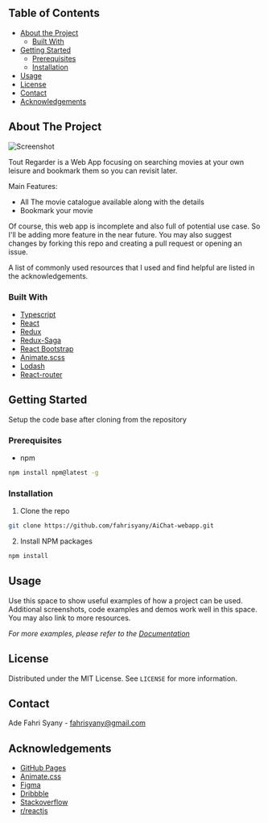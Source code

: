 
<!-- TABLE OF CONTENTS -->
## Table of Contents

* [About the Project](#about-the-project)
  * [Built With](#built-with)
* [Getting Started](#getting-started)
  * [Prerequisites](#prerequisites)
  * [Installation](#installation)
* [Usage](#usage)
* [License](#license)
* [Contact](#contact)
* [Acknowledgements](#acknowledgements)



<!-- ABOUT THE PROJECT -->
## About The Project

![Screenshot](https://i.imgur.com/4u5WWxv.png)


Tout Regarder is a Web App focusing on searching movies at your own leisure and bookmark them so you can revisit later.

Main Features:
* All The movie catalogue available along with the details
* Bookmark your movie

Of course, this web app is incomplete and also full of potential use case. So I'll be adding more feature in the near future. You may also suggest changes by forking this repo and creating a pull request or opening an issue.

A list of commonly used resources that I used and find helpful are listed in the acknowledgements.

### Built With

* [Typescript](https://www.typescriptlang.org)
* [React](https://reactjs.org)
* [Redux](https://redux.js.org)
* [Redux-Saga](https://redux-saga.js.org)
* [React Bootstrap](https://react-bootstrap.github.io/)
* [Animate.scss](https://animate.style/)
* [Lodash](https://lodash.com)
* [React-router](https://reactrouter.com/)



<!-- GETTING STARTED -->
## Getting Started

Setup the code base after cloning from the repository

### Prerequisites

* npm
```sh
npm install npm@latest -g
```

### Installation

1. Clone the repo
```sh
git clone https://github.com/fahrisyany/AiChat-webapp.git
```
2. Install NPM packages
```sh
npm install
```


<!-- USAGE EXAMPLES -->
## Usage

Use this space to show useful examples of how a project can be used. Additional screenshots, code examples and demos work well in this space. You may also link to more resources.

_For more examples, please refer to the [Documentation](https://example.com)_



<!-- LICENSE -->
## License

Distributed under the MIT License. See `LICENSE` for more information.



<!-- CONTACT -->
## Contact

Ade Fahri Syany - fahrisyany@gmail.com


<!-- ACKNOWLEDGEMENTS -->
## Acknowledgements
* [GitHub Pages](https://pages.github.com)
* [Animate.css](https://daneden.github.io/animate.css)
* [Figma](https://www.figma.com/)
* [Dribbble](https://dribbble.com/)
* [Stackoverflow](https://stackoverflow.com/)
* [r/reactjs](https://www.reddit.com/r/reactjs/)
